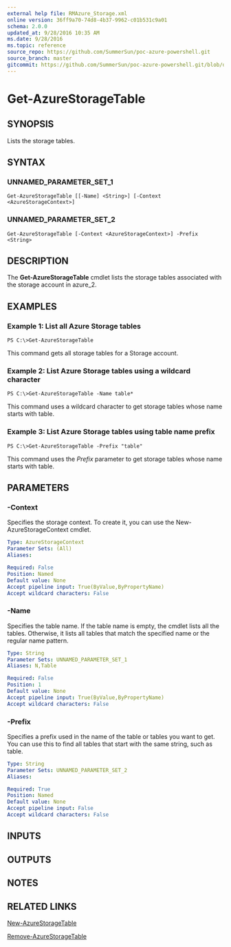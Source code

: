 ```yaml
---
external help file: RMAzure_Storage.xml
online version: 36ff9a70-74d8-4b37-9962-c01b531c9a01
schema: 2.0.0
updated_at: 9/28/2016 10:35 AM
ms.date: 9/28/2016
ms.topic: reference
source_repo: https://github.com/SummerSun/poc-azure-powershell.git
source_branch: master
gitcommit: https://github.com/SummerSun/poc-azure-powershell.git/blob/d8e0dffd31e2c18c8974bff2988471f35271ce83/azureps-cmdlets-docs/Storage/v1.0/Get-AzureStorageTable.md
---
```


# Get-AzureStorageTable
## SYNOPSIS
Lists the storage tables.

## SYNTAX

### UNNAMED_PARAMETER_SET_1
```
Get-AzureStorageTable [[-Name] <String>] [-Context <AzureStorageContext>]
```

### UNNAMED_PARAMETER_SET_2
```
Get-AzureStorageTable [-Context <AzureStorageContext>] -Prefix <String>
```

## DESCRIPTION
The **Get-AzureStorageTable** cmdlet lists the storage tables associated with the storage account in azure_2.

## EXAMPLES

### Example 1: List all Azure Storage tables
```
PS C:\>Get-AzureStorageTable
```

This command gets all storage tables for a Storage account.

### Example 2: List Azure Storage tables using a wildcard character
```
PS C:\>Get-AzureStorageTable -Name table*
```

This command uses a wildcard character to get storage tables whose name starts with table.

### Example 3: List Azure Storage tables using table name prefix
```
PS C:\>Get-AzureStorageTable -Prefix "table"
```

This command uses the *Prefix* parameter to get storage tables whose name starts with table.

## PARAMETERS

### -Context
Specifies the storage context.
To create it, you can use the New-AzureStorageContext cmdlet.

```yaml
Type: AzureStorageContext
Parameter Sets: (All)
Aliases: 

Required: False
Position: Named
Default value: None
Accept pipeline input: True(ByValue,ByPropertyName)
Accept wildcard characters: False
```

### -Name
Specifies the table name.
If the table name is empty, the cmdlet lists all the tables.
Otherwise, it lists all tables that match the specified name or the regular name pattern.

```yaml
Type: String
Parameter Sets: UNNAMED_PARAMETER_SET_1
Aliases: N,Table

Required: False
Position: 1
Default value: None
Accept pipeline input: True(ByValue,ByPropertyName)
Accept wildcard characters: False
```

### -Prefix
Specifies a prefix used in the name of the table or tables you want to get.
You can use this to find all tables that start with the same string, such as table.

```yaml
Type: String
Parameter Sets: UNNAMED_PARAMETER_SET_2
Aliases: 

Required: True
Position: Named
Default value: None
Accept pipeline input: False
Accept wildcard characters: False
```

## INPUTS

## OUTPUTS

## NOTES

## RELATED LINKS

[New-AzureStorageTable](36ff9a70-74d8-4b37-9962-c01b531c9a01)

[Remove-AzureStorageTable](f287198d-609e-4ac1-9221-9ce5453a732e)

